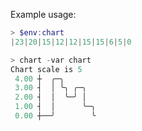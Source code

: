 

Example usage:

```powershell
> $env:chart
|23|20|15|12|12|15|15|6|5|0

> chart -var chart
Chart scale is 5
 4.00 ┼  ╭─╮
 3.00 ┤  │ ╰╮ ╭─╮
 2.00 ┤  │  ╰─╯ │
 1.00 ┤  │      ╰─╮
 0.00 ┼──╯        ╰
```

